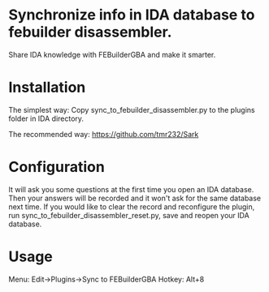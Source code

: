 # Synchronize info in IDA database to febuilder disassembler.

Share IDA knowledge with FEBuilderGBA and make it smarter.

# Installation

The simplest way: Copy sync_to_febuilder_disassembler.py to the plugins folder in IDA directory.

The recommended way: https://github.com/tmr232/Sark

# Configuration

It will ask you some questions at the first time you open an IDA database. Then your answers will be recorded and it won't ask for the same database next time.
If you would like to clear the record and reconfigure the plugin, run sync_to_febuilder_disassembler_reset.py, save and reopen your IDA database.

# Usage

Menu: Edit->Plugins->Sync to FEBuilderGBA
Hotkey: Alt+8
